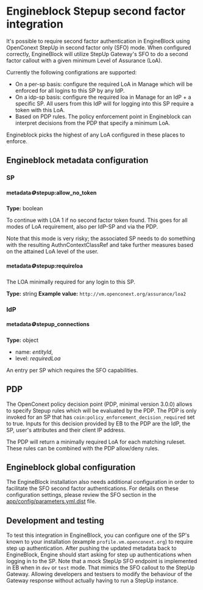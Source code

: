 # Engineblock Stepup second factor integration

It's possible to require second factor authentication in EngineBlock using OpenConext StepUp in second factor only (SFO) mode. When configured correctly, EngineBlock will utilize StepUp Gateway's SFO to do a second factor callout with a given minimum Level of Assurance (LoA).

Currently the following configrations are supported:
* On a per-sp basis: configure the required LoA in Manage which will be enforced for all logins to this SP by any IdP.
* On a idp-sp basis: configure the required loa in Manage for an IdP + a specific SP. All users from this IdP will for logging into this SP require a token with this LoA.
* Based on PDP rules. The policy enforcement point in Engineblock can interpret decisions from the PDP that specify a minimum LoA.

Engineblock picks the highest of any LoA configured in these places to enforce.

## Engineblock metadata configuration
### SP
#### metadata:coin:stepup:allow_no_token
**Type:** boolean

To continue with LOA 1 if no second factor token found. This goes for all
modes of LoA requirement, also per IdP-SP and via the PDP.

Note that this mode is very risky; the associated SP needs to do something with the resulting AuthnContextClassRef and take further measures based on the attained LoA level of the user.

#### metadata:coin:stepup:requireloa
The LOA minimally required for any login to this SP.

**Type:** string
**Example value:** `http://vm.openconext.org/assurance/loa2`



### IdP
#### metadata:coin:stepup_connections

**Type:** object
* name: _entityId_,
* level: _requiredLoa_

An entry per SP which requires the SFO capabilities.

## PDP

The OpenConext policy decision point (PDP, minimal version 3.0.0) allows to specify Stepup rules which will be evaluated by the PDP. The PDP is only invoked for an SP that has `coin:policy_enforcement_decision_required` set to true. Inputs for this decision provided by EB to the PDP are the IdP, the SP, user's attributes and their client IP address.

The PDP will return a minimally required LoA for each matching ruleset. These rules can be combined with the PDP allow/deny rules.

## Engineblock global configuration
The EngineBlock installation also needs additional configuration in order to facilitate the SFO second factor authentications. For details on these configuration settings, please review the SFO section in the [app/config/parameters.yml.dist](app/config/parameters.yml.dist) file.

## Development and testing
To test this integration in EngineBlock, you can configure one of the SP's known to your installation (example `profile.vm.openconext.org`) to require step up authentication. After pushing the updated metadata back to EngineBlock, Engine should start asking for step up authentications when logging in to the SP. Note that a mock StepUp SFO endpoint is implemented in EB when in `dev` or `test` mode. That mimics the SFO callout to the StepUp Gateway. Allowing developers and testsers to modify the behaviour of the Gateway response without actually having to run a StepUp instance.
